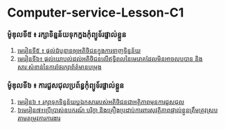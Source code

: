 # Computer-service-Lesson-C1

### ម៉ូឌុលទី៥ ៖  រក្សាទិន្នន័យទុកក្នងកុំព្យូទ័រផ្ទាល់ខ្លួន
1. [មេរៀនទី៥ ៖ ផ្ដល់ដំបូន្មានឲ្យអតិថិជនក្នុងការទាញទិន្នន័យ](មេរៀន៥៖ផ្តល់ដំបូន្មានឲ្យអតិថិជនក្នុងការទាញទិន្នន័យ.markdown)
2. [មេរៀនទី៦៖ ផ្តល់យោបល់ដល់អតិថិជនលើឥទ្ធិពលនៃមេរោគដែលមិនអាចលុបបាន និងសារៈសំខាន់នៃការថែរក្សាព័ត៌មានបម្រុង](មេរៀនទី៦៖ផ្តល់យោបល់ដល់អតិថិជនលើឥទ្ធិពលនៃមេរោគដែលមិនអាចលុបបាននិងសារៈសំខាន់នៃការថែរក្សាព័ត៌មានបម្រុង)
### ម៉ូឌុលទី៦ ៖ ​ ការជួសជុលប្រព័ន្ធកុំព្យូទ័រផ្ទាល់ខ្លួន
1. [មេរៀន៦ ៖ រក្សាទុកទិន្នន័យឬឯកសាររបស់អតិថិជនជាអត្ថិភាពមុនការជួសជុល](មេរៀន៦៖រក្សាទុកទិន្នន័យឬឯកសាររបស់អតិថិជនជាអត្ថិភាពមុនការជួសជុល.markdown)
2. [៦មេរៀន៧៖ប្រើប្រាស់ឧបករណ៍ បរិក្ខា និងគ្រឿងប្រដាប់ការពារសុវត្ថិភាពផ្ទាល់ខ្លួនត្រឹមត្រូវស្របតាមតម្រូវការការងារ](មេរៀន៧៖ប្រើប្រាស់ឧបករណ៍បរិក្ខានិងគ្រឿងប្រដាប់ការពារសុវត្ថិភាពផ្ទាល់ខ្លួនត្រឹមត្រូវស្របតាមតម្រូវការការងារ.markdown)

